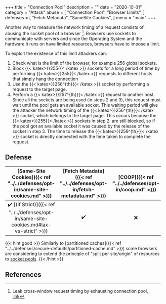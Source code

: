 +++
title = "Connection Pool"
description = ""
date = "2020-10-01"
category = "Attack"
abuse = [
    "Connection Pool",
    "Browser Limits",
]
defenses = [
    "Fetch Metadata",
    "SameSite Cookies",
]
menu = "main"
+++

Another way to measure the network timing of a request consists of abusing the socket pool of a browser [^1]. Browsers use sockets to communicate with servers and since the Operating System and the hardware it runs on have limited resources, browsers have to impose a limit.

To exploit the existence of this limit attackers can:
1. Check what is the limit of the browser, for example 256 global sockets.
2. Block {{< katex>}}255{{< /katex >}} sockets for a long period of time by performing {{< katex>}}255{{< /katex >}} requests to different hosts that simply hang the connection
3. Use the {{< katex>}}256^{th}{{< /katex >}} socket by performing a request to the target page.
4. Perform a {{< katex>}}257^{th}{{< /katex >}} request to another host. Since all the sockets are being used (in steps 2 and 3), this request must wait until the pool gets an available socket. This waiting period will give the attacker the network timing of the {{< katex>}}256^{th}{{< /katex >}} socket, which belongs to the target page. This occurs because the {{< katex>}}255{{< /katex >}} sockets in step 2. are still blocked, so if the pool got an available socket it was caused by the release of the socket in step 3. The time to release the {{< katex>}}256^{th}{{< /katex >}} socket is directly connected with the time taken to complete the request.

## Defense

| [Same-Site Cookies]({{< ref "../../defenses/opt-in/same-site-cookies.md" >}})  | [Fetch Metadata]({{< ref "../../defenses/opt-in/fetch-metadata.md" >}})  | [COOP]({{< ref "../../defenses/opt-in/coop.md" >}})  |  [Framing Protections]({{< ref "../../defenses/opt-in/xfo.md" >}}) |
|:------------------:|:---------------:|:-----:|:--------------------:|
|     ✔️ [(if Strict)]({{< ref "../../defenses/opt-in/same-site-cookies.md#lax-vs-strict" >}})         |      ✔️         |  ❌   |          ❌         |


{{< hint good >}}
Similarly to [partitioned caches]({{< ref "../../defenses/secure-defaults/partitioned-cache.md" >}}) some browsers are considering to extend the principle of "split per site/origin" of resources to [socket pools](https://bugzilla.mozilla.org/show_bug.cgi?id=1572544).
{{< /hint >}}

## References

[^1]: Leak cross-window request timing by exhausting connection pool, [link](https://bugs.chromium.org/p/chromium/issues/detail?id=843157)
